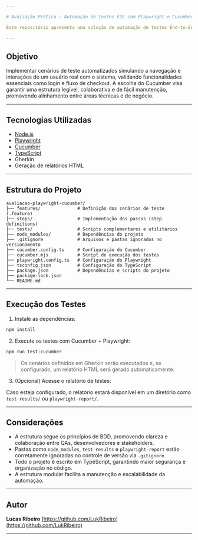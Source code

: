 ```yaml
---

# Avaliação Prática – Automação de Testes E2E com Playwright e Cucumber

Este repositório apresenta uma solução de automação de testes End-to-End (E2E) utilizando [Playwright](https://playwright.dev/) em conjunto com [Cucumber](https://cucumber.io/) e a linguagem Gherkin, adotando uma abordagem orientada a comportamento (BDD).

---
```


## Objetivo

Implementar cenários de teste automatizados simulando a navegação e interações de um usuário real com o sistema, validando funcionalidades essenciais como login e fluxo de checkout. A escolha do Cucumber visa garantir uma estrutura legível, colaborativa e de fácil manutenção, promovendo alinhamento entre áreas técnicas e de negócio.

---

## Tecnologias Utilizadas

* [Node.js](https://nodejs.org/)
* [Playwright](https://playwright.dev/)
* [Cucumber](https://cucumber.io/)
* [TypeScript](https://www.typescriptlang.org/)
* Gherkin
* Geração de relatórios HTML

---

## Estrutura do Projeto

```
avaliacao-playwright-cucumber/
├── features/              # Definição dos cenários de teste (.feature)
├── steps/                 # Implementação dos passos (step definitions)
├── tests/                 # Scripts complementares e utilitários
├── node_modules/          # Dependências do projeto
├── .gitignore             # Arquivos e pastas ignorados no versionamento
├── cucumber.config.ts     # Configuração do Cucumber
├── cucumber.mjs           # Script de execução dos testes
├── playwright.config.ts   # Configuração do Playwright
├── tsconfig.json          # Configuração do TypeScript
├── package.json           # Dependências e scripts do projeto
├── package-lock.json
└── README.md
```

---

## Execução dos Testes

1. Instale as dependências:

```bash
npm install
```

2. Execute os testes com Cucumber + Playwright:

```bash
npm run test:cucumber
```

> Os cenários definidos em Gherkin serão executados e, se configurado, um relatório HTML será gerado automaticamente.

3. (Opcional) Acesse o relatório de testes:

Caso esteja configurado, o relatório estará disponível em um diretório como `test-results/` ou `playwright-report/`.

---

## Considerações

* A estrutura segue os princípios de BDD, promovendo clareza e colaboração entre QAs, desenvolvedores e stakeholders.
* Pastas como `node_modules`, `test-results` e `playwright-report` estão corretamente ignoradas no controle de versão via `.gitignore`.
* Todo o projeto é escrito em TypeScript, garantindo maior segurança e organização no código.
* A estrutura modular facilita a manutenção e escalabilidade da automação.

---

## Autor

**Lucas Ribeiro**
[https://github.com/LukRibeiro](https://github.com/LukRibeiro)

---

